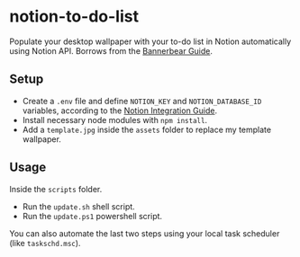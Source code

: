 # notion-to-do-list

Populate your desktop wallpaper with your to-do list in Notion automatically using Notion API. Borrows from the [Bannerbear Guide](https://www.bannerbear.com/blog/how-to-set-your-notion-to-do-list-as-desktop-wallpaper-automatically-free-notion-template/).

## Setup

- Create a `.env` file and define `NOTION_KEY` and `NOTION_DATABASE_ID` variables, according to the [Notion Integration Guide](https://developers.notion.com/docs/create-a-notion-integration).
- Install necessary node modules with `npm install`.
- Add a `template.jpg` inside the `assets` folder to replace my template wallpaper.

## Usage

Inside the `scripts` folder.

- Run the `update.sh` shell script.
- Run the `update.ps1` powershell script.

You can also automate the last two steps using your local task scheduler (like `taskschd.msc`).
